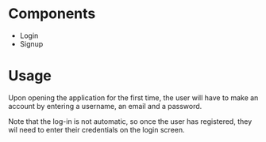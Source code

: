 # Components

- Login
- Signup

# Usage

Upon opening the application for the first time, the user will have to make an account by entering a username, an email and a password.

Note that the log-in is not automatic, so once the user has registered, they wil need to enter their credentials on the login screen.
